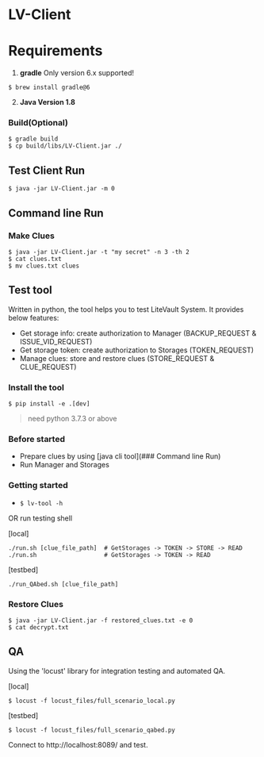 # LV-Client

# Requirements
1. **gradle** Only version 6.x supported!
~~~
$ brew install gradle@6
~~~

2. **Java Version 1.8**

### Build(Optional)
~~~
$ gradle build
$ cp build/libs/LV-Client.jar ./
~~~

## Test Client Run
~~~
$ java -jar LV-Client.jar -m 0
~~~

## Command line Run
### Make Clues
~~~
$ java -jar LV-Client.jar -t "my secret" -n 3 -th 2
$ cat clues.txt
$ mv clues.txt clues
~~~

## Test tool
Written in python, the tool helps you to test LiteVault System.
It provides below features:
- Get storage info: create authorization to Manager (BACKUP_REQUEST & ISSUE_VID_REQUEST)
- Get storage token: create authorization to Storages (TOKEN_REQUEST)
- Manage clues: store and restore clues (STORE_REQUEST & CLUE_REQUEST)

### Install the tool
`$ pip install -e .[dev]`

> need python 3.7.3 or above

### Before started
- Prepare clues by using [java cli tool](### Command line Run)
- Run Manager and Storages

### Getting started
- `$ lv-tool -h`

OR run testing shell

[local]
```
./run.sh [clue_file_path]  # GetStorages -> TOKEN -> STORE -> READ
./run.sh                   # GetStorages -> TOKEN -> READ
```
[testbed]
```
./run_QAbed.sh [clue_file_path] 
```

### Restore Clues
~~~
$ java -jar LV-Client.jar -f restored_clues.txt -e 0
$ cat decrypt.txt
~~~

## QA
Using the 'locust' library for integration testing and automated QA.

[local]
```
$ locust -f locust_files/full_scenario_local.py
```
[testbed]
```
$ locust -f locust_files/full_scenario_qabed.py
```

Connect to http://localhost:8089/ and test.
